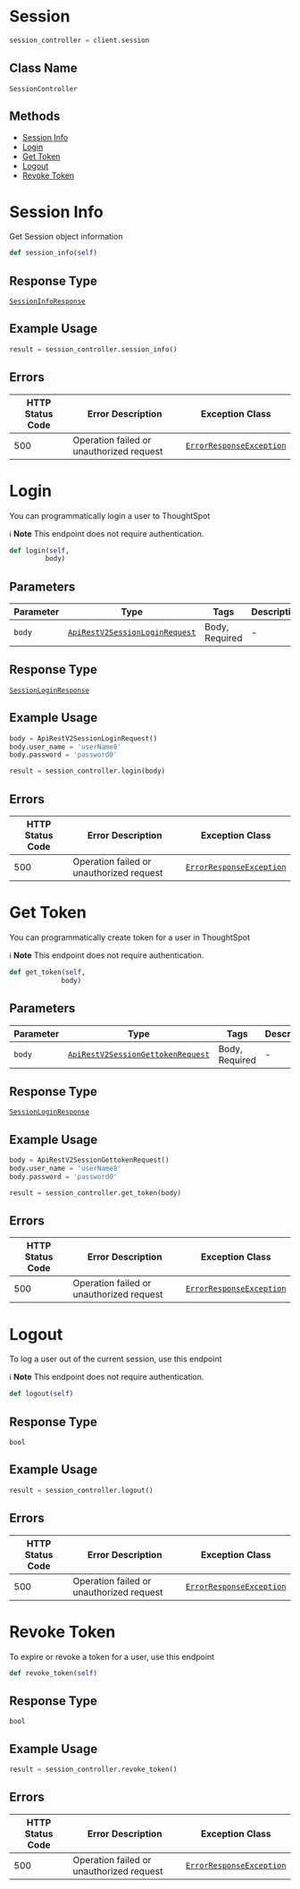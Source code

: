 # Session

```python
session_controller = client.session
```

## Class Name

`SessionController`

## Methods

* [Session Info](/doc/controllers/session.md#session-info)
* [Login](/doc/controllers/session.md#login)
* [Get Token](/doc/controllers/session.md#get-token)
* [Logout](/doc/controllers/session.md#logout)
* [Revoke Token](/doc/controllers/session.md#revoke-token)


# Session Info

Get Session object information

```python
def session_info(self)
```

## Response Type

[`SessionInfoResponse`](/doc/models/session-info-response.md)

## Example Usage

```python
result = session_controller.session_info()
```

## Errors

| HTTP Status Code | Error Description | Exception Class |
|  --- | --- | --- |
| 500 | Operation failed or unauthorized request | [`ErrorResponseException`](/doc/models/error-response-exception.md) |


# Login

You can programmatically login a user to ThoughtSpot

:information_source: **Note** This endpoint does not require authentication.

```python
def login(self,
         body)
```

## Parameters

| Parameter | Type | Tags | Description |
|  --- | --- | --- | --- |
| `body` | [`ApiRestV2SessionLoginRequest`](/doc/models/api-rest-v2-session-login-request.md) | Body, Required | - |

## Response Type

[`SessionLoginResponse`](/doc/models/session-login-response.md)

## Example Usage

```python
body = ApiRestV2SessionLoginRequest()
body.user_name = 'userName8'
body.password = 'password0'

result = session_controller.login(body)
```

## Errors

| HTTP Status Code | Error Description | Exception Class |
|  --- | --- | --- |
| 500 | Operation failed or unauthorized request | [`ErrorResponseException`](/doc/models/error-response-exception.md) |


# Get Token

You can programmatically create token for a user in ThoughtSpot

:information_source: **Note** This endpoint does not require authentication.

```python
def get_token(self,
             body)
```

## Parameters

| Parameter | Type | Tags | Description |
|  --- | --- | --- | --- |
| `body` | [`ApiRestV2SessionGettokenRequest`](/doc/models/api-rest-v2-session-gettoken-request.md) | Body, Required | - |

## Response Type

[`SessionLoginResponse`](/doc/models/session-login-response.md)

## Example Usage

```python
body = ApiRestV2SessionGettokenRequest()
body.user_name = 'userName8'
body.password = 'password0'

result = session_controller.get_token(body)
```

## Errors

| HTTP Status Code | Error Description | Exception Class |
|  --- | --- | --- |
| 500 | Operation failed or unauthorized request | [`ErrorResponseException`](/doc/models/error-response-exception.md) |


# Logout

To log a user out of the current session, use this endpoint

:information_source: **Note** This endpoint does not require authentication.

```python
def logout(self)
```

## Response Type

`bool`

## Example Usage

```python
result = session_controller.logout()
```

## Errors

| HTTP Status Code | Error Description | Exception Class |
|  --- | --- | --- |
| 500 | Operation failed or unauthorized request | [`ErrorResponseException`](/doc/models/error-response-exception.md) |


# Revoke Token

To expire or revoke a token for a user, use this endpoint

```python
def revoke_token(self)
```

## Response Type

`bool`

## Example Usage

```python
result = session_controller.revoke_token()
```

## Errors

| HTTP Status Code | Error Description | Exception Class |
|  --- | --- | --- |
| 500 | Operation failed or unauthorized request | [`ErrorResponseException`](/doc/models/error-response-exception.md) |

